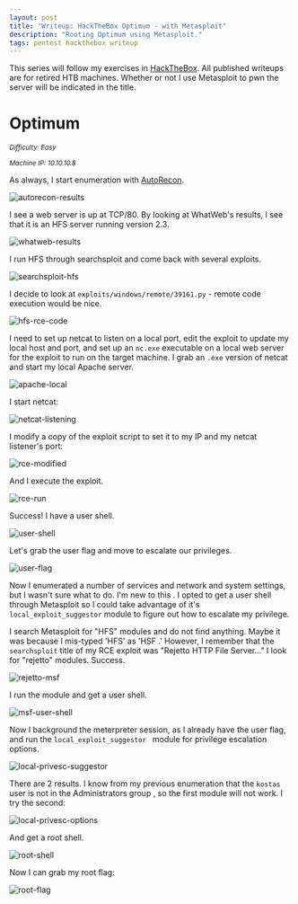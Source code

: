 ```yaml
---
layout: post
title: "Writeup: HackTheBox Optimum - with Metasploit"
description: "Rooting Optimum using Metasploit."
tags: pentest hackthebox writeup
---
```


This series will follow my exercises in [HackTheBox][]. All published writeups are for retired HTB machines. Whether
 or not I use Metasploit to pwn the server will be indicated in the title.

# Optimum

_<small>Difficulty: Easy</small>_

_<small>Machine IP: 10.10.10.8</small>_

As always, I start enumeration with [AutoRecon][].

![autorecon-results][]

I see a web server is up at TCP/80. By looking at WhatWeb's results, I see that it is an HFS server running version 2.3.

![whatweb-results][]

I run HFS through searchsploit and come back with several exploits.

![searchsploit-hfs][]

I decide to look at `exploits/windows/remote/39161.py` - remote code execution would be nice.

![hfs-rce-code][]

I need to set up netcat to listen on a local port, edit the exploit to update my local host and port, and set up an
 `nc.exe` executable on a local web server for the exploit to run on the target machine. I grab an `.exe` version of
  netcat and start my local Apache server.
  
![apache-local][]

I start netcat:

![netcat-listening][]

I modify a copy of the exploit script to set it to my IP and my netcat listener's port:

![rce-modified][]

And I execute the exploit.

![rce-run][]

Success! I have a user shell.

![user-shell][]

Let's grab the user flag and move to escalate our privileges.

![user-flag][]

Now I enumerated a number of services and network and system settings, but I wasn't sure what to do. I'm new to this
. I opted to get a user shell through Metasploit so I could take advantage of it's `local_exploit_suggestor` module
 to figure out how to escalate my privilege.
 
 I search Metasploit for "HFS" modules and do not find anything. Maybe it was because I mis-typed 'HFS' as 'HSF
 .' However, I remember that the `searchsploit` title of my RCE exploit was "Rejetto HTTP File Server..." I look for
  "rejetto" modules. Success.
  
![rejetto-msf][]

I run the module and get a user shell.

![msf-user-shell][]

Now I background the meterpreter session, as I already have the user flag, and run the `local_exploit_suggestor
` module for privilege escalation options.

![local-privesc-suggestor][]

There are 2 results. I know from my previous enumeration that the `kostas` user is not in the Administrators group
, so the first module will not work. I try the second:

![local-privesc-options][]

And get a root shell.

![root-shell][]

Now I can grab my root flag:

![root-flag][]

[autorecon]: https://github.com/Tib3rius/AutoRecon
[hackthebox]: https://www.hackthebox.eu

[apache-local]: /assets/img/htb/optimum/apache-local.png
[autorecon-results]: /assets/img/htb/optimum/autorecon.png
[hfs-rce-code]: /assets/img/htb/optimum/hfs-rce-code.png
[local-privesc-options]: /assets/img/htb/optimum/local-privesc-module-options.png
[local-privesc-suggestor]: /assets/img/htb/optimum/local-privesc-suggestor.png
[msf-user-shell]: /assets/img/htb/optimum/msf-user-shell.png
[netcat-listening]: /assets/img/htb/optimum/nc-listening.png
[rejetto-msf]: /assets/img/htb/optimum/rejetto-msf-module.png
[rce-modified]: /assets/img/htb/optimum/rce-code-modified.png
[root-flag]: /assets/img/htb/optimum/root-flag.png
[rce-run]: /assets/img/htb/optimum/rce-run.png
[root-shell]: /assets/img/htb/optimum/root-shell.png
[searchsploit-hfs]: /assets/img/htb/optimum/searchsploit-hfs.png
[user-flag]: /assets/img/htb/optimum/user-flag.png
[user-shell]: /assets/img/htb/optimum/nc-user-shell.png
[whatweb-results]: /assets/img/htb/optimum/whatweb.png
